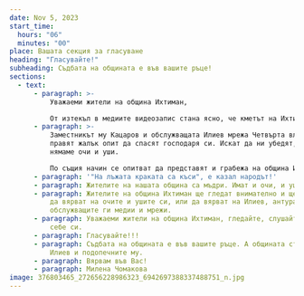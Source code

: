 ```yaml
---
date: Nov 5, 2023
start_time:
  hours: "06"
  minutes: "00"
place: Вашата секция за гласуване
heading: "Гласувайте!"
subheading: Съдбата на общината е във вашите ръце! 
sections:
  - text:
      - paragraph: >-
          Уважаеми жители на община Ихтиман,

          От изтекъл в медиите видеозапис стана ясно, че кметът на Ихтиман Калоян Илиев преговаря с ромски босове за гласове и имоти. Говори за цена, за суми, за участието на зам. кмета Тони. Все едно купува картофи наедро. Всички в Ихтиман виждаме и чуваме, какво говори Илиев.
      - paragraph: >-
          Заместникът му Кацаров и обслужващата Илиев мрежа Четвърта власт
          правят жалък опит да спасят господаря си. Искат да ни убедят, че
          нямаме очи и уши.

          По същия начин се опитват да представят и грабежа на община Ихтиман през последните 12 години. За тях той е прекрасно европейско управление.
      - paragraph: '"На лъжата краката са къси", е казал народът!'
      - paragraph: Жителите на нашата община са мъдри. Имат и очи, и уши.
      - paragraph: Жителите на община Ихтиман ще гледат внимателно и ще преценят. Дали
          да вярват на очите и ушите си, или да вярват на Илиев, антуража му и
          обслужващите ги медии и мрежи.
      - paragraph: Уважаеми жители на община Ихтиман, гледайте, слушайте и вярвайте на
          себе си.
      - paragraph: Гласувайте!!!
      - paragraph: Съдбата на общината е във вашите ръце. А общината сте Вие. Не са
          Илиев и подопечните му.
      - paragraph: Вярвам във Вас!
      - paragraph: Милена Чомакова
image: 376803465_272656228986323_6942697388337488751_n.jpg
---
```

